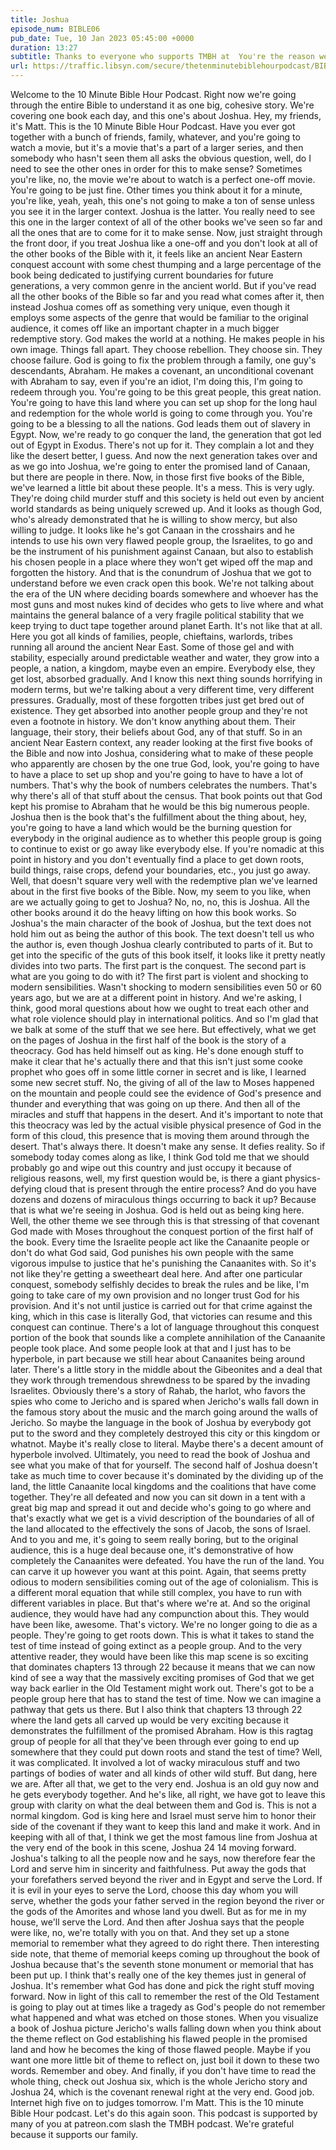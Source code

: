 ```yaml
---
title: Joshua
episode_num: BIBLE06
pub_date: Tue, 10 Jan 2023 05:45:00 +0000
duration: 13:27
subtitle: Thanks to everyone who supports TMBH at  You're the reason we can all do this together!  Music written and performed by 
url: https://traffic.libsyn.com/secure/thetenminutebiblehourpodcast/BIBLE06_-_Joshua.mp3
---
```


 Welcome to the 10 Minute Bible Hour Podcast. Right now we're going through the entire Bible to understand it as one big, cohesive story. We're covering one book each day, and this one's about Joshua. Hey, my friends, it's Matt. This is the 10 Minute Bible Hour Podcast. Have you ever got together with a bunch of friends, family, whatever, and you're going to watch a movie, but it's a movie that's a part of a larger series, and then somebody who hasn't seen them all asks the obvious question, well, do I need to see the other ones in order for this to make sense? Sometimes you're like, no, the movie we're about to watch is a perfect one-off movie. You're going to be just fine. Other times you think about it for a minute, you're like, yeah, yeah, this one's not going to make a ton of sense unless you see it in the larger context. Joshua is the latter. You really need to see this one in the larger context of all of the other books we've seen so far and all the ones that are to come for it to make sense. Now, just straight through the front door, if you treat Joshua like a one-off and you don't look at all of the other books of the Bible with it, it feels like an ancient Near Eastern conquest account with some chest thumping and a large percentage of the book being dedicated to justifying current boundaries for future generations, a very common genre in the ancient world. But if you've read all the other books of the Bible so far and you read what comes after it, then instead Joshua comes off as something very unique, even though it employs some aspects of the genre that would be familiar to the original audience, it comes off like an important chapter in a much bigger redemptive story. God makes the world at a nothing. He makes people in his own image. Things fall apart. They choose rebellion. They choose sin. They choose failure. God is going to fix the problem through a family, one guy's descendants, Abraham. He makes a covenant, an unconditional covenant with Abraham to say, even if you're an idiot, I'm doing this, I'm going to redeem through you. You're going to be this great people, this great nation. You're going to have this land where you can set up shop for the long haul and redemption for the whole world is going to come through you. You're going to be a blessing to all the nations. God leads them out of slavery in Egypt. Now, we're ready to go conquer the land, the generation that got led out of Egypt in Exodus. There's not up for it. They complain a lot and they like the desert better, I guess. And now the next generation takes over and as we go into Joshua, we're going to enter the promised land of Canaan, but there are people in there. Now, in those first five books of the Bible, we've learned a little bit about these people. It's a mess. This is very ugly. They're doing child murder stuff and this society is held out even by ancient world standards as being uniquely screwed up. And it looks as though God, who's already demonstrated that he is willing to show mercy, but also willing to judge. It looks like he's got Canaan in the crosshairs and he intends to use his own very flawed people group, the Israelites, to go and be the instrument of his punishment against Canaan, but also to establish his chosen people in a place where they won't get wiped off the map and forgotten the history. And that is the conundrum of Joshua that we got to understand before we even crack open this book. We're not talking about the era of the UN where deciding boards somewhere and whoever has the most guns and most nukes kind of decides who gets to live where and what maintains the general balance of a very fragile political stability that we keep trying to duct tape together around planet Earth. It's not like that at all. Here you got all kinds of families, people, chieftains, warlords, tribes running all around the ancient Near East. Some of those gel and with stability, especially around predictable weather and water, they grow into a people, a nation, a kingdom, maybe even an empire. Everybody else, they get lost, absorbed gradually. And I know this next thing sounds horrifying in modern terms, but we're talking about a very different time, very different pressures. Gradually, most of these forgotten tribes just get bred out of existence. They get absorbed into another people group and they're not even a footnote in history. We don't know anything about them. Their language, their story, their beliefs about God, any of that stuff. So in an ancient Near Eastern context, any reader looking at the first five books of the Bible and now into Joshua, considering what to make of these people who apparently are chosen by the one true God, look, you're going to have to have a place to set up shop and you're going to have to have a lot of numbers. That's why the book of numbers celebrates the numbers. That's why there's all of that stuff about the census. That book points out that God kept his promise to Abraham that he would be this big numerous people. Joshua then is the book that's the fulfillment about the thing about, hey, you're going to have a land which would be the burning question for everybody in the original audience as to whether this people group is going to continue to exist or go away like everybody else. If you're nomadic at this point in history and you don't eventually find a place to get down roots, build things, raise crops, defend your boundaries, etc., you just go away. Well, that doesn't square very well with the redemptive plan we've learned about in the first five books of the Bible. Now, my seem to you like, when are we actually going to get to Joshua? No, no, no, this is Joshua. All the other books around it do the heavy lifting on how this book works. So Joshua's the main character of the book of Joshua, but the text does not hold him out as being the author of this book. The text doesn't tell us who the author is, even though Joshua clearly contributed to parts of it. But to get into the specific of the guts of this book itself, it looks like it pretty neatly divides into two parts. The first part is the conquest. The second part is what are you going to do with it? The first part is violent and shocking to modern sensibilities. Wasn't shocking to modern sensibilities even 50 or 60 years ago, but we are at a different point in history. And we're asking, I think, good moral questions about how we ought to treat each other and what role violence should play in international politics. And so I'm glad that we balk at some of the stuff that we see here. But effectively, what we get on the pages of Joshua in the first half of the book is the story of a theocracy. God has held himself out as king. He's done enough stuff to make it clear that he's actually there and that this isn't just some cooke prophet who goes off in some little corner in secret and is like, I learned some new secret stuff. No, the giving of all of the law to Moses happened on the mountain and people could see the evidence of God's presence and thunder and everything that was going on up there. And then all of the miracles and stuff that happens in the desert. And it's important to note that this theocracy was led by the actual visible physical presence of God in the form of this cloud, this presence that is moving them around through the desert. That's always there. It doesn't make any sense. It defies reality. So if somebody today comes along as like, I think God told me that we should probably go and wipe out this country and just occupy it because of religious reasons, well, my first question would be, is there a giant physics-defying cloud that is present through the entire process? And do you have dozens and dozens of miraculous things occurring to back it up? Because that is what we're seeing in Joshua. God is held out as being king here. Well, the other theme we see through this is that stressing of that covenant God made with Moses throughout the conquest portion of the first half of the book. Every time the Israelite people act like the Canaanite people or don't do what God said, God punishes his own people with the same vigorous impulse to justice that he's punishing the Canaanites with. So it's not like they're getting a sweetheart deal here. And after one particular conquest, somebody selfishly decides to break the rules and be like, I'm going to take care of my own provision and no longer trust God for his provision. And it's not until justice is carried out for that crime against the king, which in this case is literally God, that victories can resume and this conquest can continue. There's a lot of language throughout this conquest portion of the book that sounds like a complete annihilation of the Canaanite people took place. And some people look at that and I just has to be hyperbole, in part because we still hear about Canaanites being around later. There's a little story in the middle about the Gibeonites and a deal that they work through tremendous shrewdness to be spared by the invading Israelites. Obviously there's a story of Rahab, the harlot, who favors the spies who come to Jericho and is spared when Jericho's walls fall down in the famous story about the music and the march going around the walls of Jericho. So maybe the language in the book of Joshua by everybody got put to the sword and they completely destroyed this city or this kingdom or whatnot. Maybe it's really close to literal. Maybe there's a decent amount of hyperbole involved. Ultimately, you need to read the book of Joshua and see what you make of that for yourself. The second half of Joshua doesn't take as much time to cover because it's dominated by the dividing up of the land, the little Canaanite local kingdoms and the coalitions that have come together. They're all defeated and now you can sit down in a tent with a great big map and spread it out and decide who's going to go where and that's exactly what we get is a vivid description of the boundaries of all of the land allocated to the effectively the sons of Jacob, the sons of Israel. And to you and me, it's going to seem really boring, but to the original audience, this is a huge deal because one, it's demonstrative of how completely the Canaanites were defeated. You have the run of the land. You can carve it up however you want at this point. Again, that seems pretty odious to modern sensibilities coming out of the age of colonialism. This is a different moral equation that while still complex, you have to run with different variables in place. But that's where we're at. And so the original audience, they would have had any compunction about this. They would have been like, awesome. That's victory. We're no longer going to die as a people. They're going to get roots down. This is what it takes to stand the test of time instead of going extinct as a people group. And to the very attentive reader, they would have been like this map scene is so exciting that dominates chapters 13 through 22 because it means that we can now kind of see a way that the massively exciting promises of God that we get way back earlier in the Old Testament might work out. There's got to be a people group here that has to stand the test of time. Now we can imagine a pathway that gets us there. But I also think that chapters 13 through 22 where the land gets all carved up would be very exciting because it demonstrates the fulfillment of the promised Abraham. How is this ragtag group of people for all that they've been through ever going to end up somewhere that they could put down roots and stand the test of time? Well, it was complicated. It involved a lot of wacky miraculous stuff and two partings of bodies of water and all kinds of other wild stuff. But dang, here we are. After all that, we get to the very end. Joshua is an old guy now and he gets everybody together. And he's like, all right, we have got to leave this group with clarity on what the deal between them and God is. This is not a normal kingdom. God is king here and Israel must serve him to honor their side of the covenant if they want to keep this land and make it work. And in keeping with all of that, I think we get the most famous line from Joshua at the very end of the book in this scene, Joshua 24 14 moving forward. Joshua's talking to all the people now and he says, now therefore fear the Lord and serve him in sincerity and faithfulness. Put away the gods that your forefathers served beyond the river and in Egypt and serve the Lord. If it is evil in your eyes to serve the Lord, choose this day whom you will serve, whether the gods your father served in the region beyond the river or the gods of the Amorites and whose land you dwell. But as for me in my house, we'll serve the Lord. And then after Joshua says that the people were like, no, we're totally with you on that. And they set up a stone memorial to remember what they agreed to do right there. Then interesting side note, that theme of memorial keeps coming up throughout the book of Joshua because that's the seventh stone monument or memorial that has been put up. I think that's really one of the key themes just in general of Joshua. It's remember what God has done and pick the right stuff moving forward. Now in light of this call to remember the rest of the Old Testament is going to play out at times like a tragedy as God's people do not remember what happened and what was etched on those stones. When you visualize a book of Joshua picture Jericho's walls falling down when you think about the theme reflect on God establishing his flawed people in the promised land and how he becomes the king of those flawed people. Maybe if you want one more little bit of theme to reflect on, just boil it down to these two words. Remember and obey. And finally, if you don't have time to read the whole thing, check out Joshua six, which is the whole Jericho story and Joshua 24, which is the covenant renewal right at the very end. Good job. Internet high five on to judges tomorrow. I'm Matt. This is the 10 minute Bible Hour podcast. Let's do this again soon. This podcast is supported by many of you at patreon.com slash the TMBH podcast. We're grateful because it supports our family.